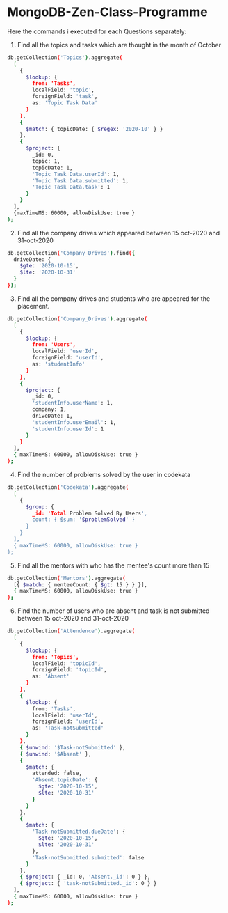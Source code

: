 # MongoDB-Zen-Class-Programme

Here the commands i executed for each Questions separately:

1. Find all the topics and tasks which are thought in the month of October

```bash
db.getCollection('Topics').aggregate(
  [
    {
      $lookup: {
        from: 'Tasks',
        localField: 'topic', 
        foreignField: 'task',
        as: 'Topic Task Data'
      }
    },
    {
      $match: { topicDate: { $regex: '2020-10' } }
    },
    {
      $project: {
        _id: 0,
        topic: 1,
        topicDate: 1,
        'Topic Task Data.userId': 1,
        'Topic Task Data.submitted': 1,
        'Topic Task Data.task': 1
      }
    }
  ],
  {maxTimeMS: 60000, allowDiskUse: true }
);
```

2. Find all the company drives which appeared between 15 oct-2020 and 31-oct-2020

```bash
db.getCollection('Company_Drives').find({
  driveDate: {
    $gte: '2020-10-15',
    $lte: '2020-10-31'
  }
});
```

3. Find all the company drives and students who are appeared for the placement.

```bash
db.getCollection('Company_Drives').aggregate(
  [
    {
      $lookup: {
        from: 'Users',
        localField: 'userId',
        foreignField: 'userId',
        as: 'studentInfo'
      }
    },
    {
      $project: {
        _id: 0,
        'studentInfo.userName': 1,
        company: 1,
        driveDate: 1,
        'studentInfo.userEmail': 1,
        'studentInfo.userId': 1
      }
    }
  ],
  { maxTimeMS: 60000, allowDiskUse: true }
);
```

4. Find the number of problems solved by the user in codekata

```bash
db.getCollection('Codekata').aggregate(
  [
    {
      $group: {
        _id: 'Total Problem Solved By Users',
        count: { $sum: '$problemSolved' }
      }
    }
  ],
  { maxTimeMS: 60000, allowDiskUse: true }
);
```

5. Find all the mentors with who has the mentee's count more than 15

```bash
db.getCollection('Mentors').aggregate(
  [{ $match: { menteeCount: { $gt: 15 } } }],
  { maxTimeMS: 60000, allowDiskUse: true }
);
```

6. Find the number of users who are absent and task is not submitted between 15 oct-2020 and 31-oct-2020

```bash
db.getCollection('Attendence').aggregate(
  [
    {
      $lookup: {
        from: 'Topics',
        localField: 'topicId',
        foreignField: 'topicId',
        as: 'Absent'
      }
    },
    {
      $lookup: {
        from: 'Tasks',
        localField: 'userId',
        foreignField: 'userId',
        as: 'Task-notSubmitted'
      }
    },
    { $unwind: '$Task-notSubmitted' },
    { $unwind: '$Absent' },
    {
      $match: {
        attended: false,
        'Absent.topicDate': {
          $gte: '2020-10-15',
          $lte: '2020-10-31'
        }
      }
    },
    {
      $match: {
        'Task-notSubmitted.dueDate': {
          $gte: '2020-10-15',
          $lte: '2020-10-31'
        },
        'Task-notSubmitted.submitted': false
      }
    },
    { $project: { _id: 0, 'Absent._id': 0 } },
    { $project: { 'task-notSubmitted._id': 0 } }
  ],
  { maxTimeMS: 60000, allowDiskUse: true }
);
```
